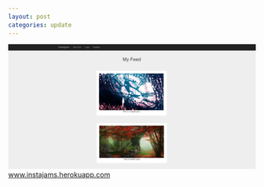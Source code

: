 ```yaml
---
layout: post
categories: update
---
```


<img src="/images/fulls/instagramtest-cover.jpg" class="fit image"> www.instajams.herokuapp.com
